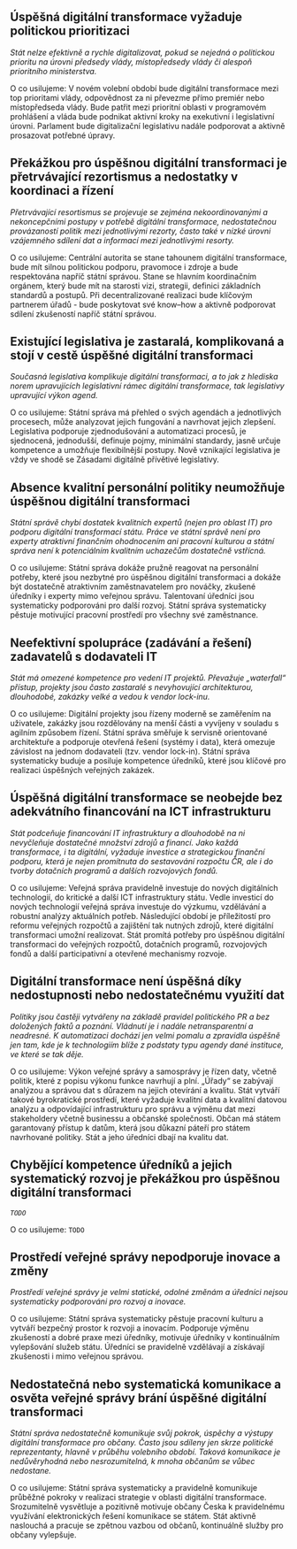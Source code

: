 ## Úspěšná digitální transformace vyžaduje politickou prioritizaci

_Stát nelze efektivně a rychle digitalizovat, pokud se nejedná o politickou prioritu na úrovni předsedy vlády, místopředsedy vlády či alespoň prioritního ministerstva._

O co usilujeme:
V novém volební období bude digitální transformace mezi top prioritami vlády, odpovědnost za ni převezme přímo premiér nebo místopředseda vlády. Bude patřit mezi prioritní oblasti v programovém prohlášení a vláda bude podnikat aktivní kroky na exekutivní i legislativní úrovni. Parlament bude digitalizační legislativu nadále podporovat a aktivně prosazovat potřebné úpravy.


## Překážkou pro úspěšnou digitální transformaci je přetrvávající rezortismus a nedostatky v koordinaci a řízení

_Přetrvávající resortismus se projevuje se zejména nekoordinovanými a nekoncepčními postupy v potřebě digitální transformace, nedostatečnou provázaností politik mezi jednotlivými rezorty, často také v nízké úrovni vzájemného sdílení dat a informací mezi jednotlivými resorty._

O co usilujeme:
Centrální autorita se stane tahounem digitální transformace, bude mít silnou politickou podporu, pravomoce i zdroje a bude respektována napříč státní správou.
Stane se hlavním koordinačním orgánem, který bude mít na starosti vizi, strategii, definici základních standardů a postupů. Při decentralizované realizaci bude klíčovým partnerem úřadů - bude poskytovat své know–how a aktivně podporovat sdílení zkušeností napříč státní správou.


## Existující legislativa je zastaralá, komplikovaná a stojí v cestě úspěšné digitální transformaci

_Současná legislativa komplikuje digitální transformaci, a to jak z hlediska norem upravujících legislativní rámec digitální transformace, tak legislativy upravující výkon agend._

O co usilujeme:
Státní správa má přehled o svých agendách a jednotlivých procesech, může analyzovat jejich fungování a navrhovat jejich zlepšení. Legislativa podporuje zjednodušování a automatizaci procesů, je sjednocená, jednodušší, definuje pojmy, minimální standardy, jasně určuje kompetence a umožňuje flexibilnější postupy. 
Nově vznikající legislativa je vždy ve shodě se Zásadami digitálně přívětivé legislativy.



## Absence kvalitní personální politiky neumožňuje úspěšnou digitální transformaci

_Státní správě chybí dostatek kvalitních expertů (nejen pro oblast IT) pro podporu digitální transformací státu. Práce ve státní správě není pro experty atraktivní finančním ohodnocením ani pracovní kulturou a státní správa není k potenciálním kvalitním uchazečům dostatečně vstřícná._

O co usilujeme:
Státní správa dokáže pružně reagovat na personální potřeby, které jsou nezbytné pro úspěšnou digitální transformaci a dokáže být dostatečně atraktivním zaměstnavatelem pro nováčky, zkušené úředníky i experty mimo veřejnou správu. Talentovaní úředníci jsou systematicky podporováni pro další rozvoj. Státní správa systematicky pěstuje motivující pracovní prostředí pro všechny své zaměstnance.
 


## Neefektivní spolupráce (zadávání a řešení) zadavatelů s dodavateli IT

_Stát má omezené kompetence pro vedení IT projektů. Převažuje „waterfall“ přístup, projekty jsou často zastaralé s nevyhovující architekturou, dlouhodobé, zakázky velké a vedou k vendor lock-inu._

O co usilujeme:
Digitální projekty jsou řízeny moderně se zaměřením na uživatele, zakázky jsou rozdělovány na menší části a vyvíjeny v souladu s agilním způsobem řízení. 
Státní správa směřuje k servisně orientované architektuře a podporuje otevřená řešení (systémy i data), která omezuje závislost na jednom dodavateli (tzv. vendor lock-in). Státní správa systematicky buduje a posiluje kompetence úředníků, které jsou klíčové pro realizaci úspěšných veřejných zakázek.



## Úspěšná digitální transformace se neobejde bez adekvátního financování na ICT infrastrukturu

_Stát podceňuje financování IT infrastruktury a dlouhodobě na ni nevyčleňuje dostatečné množství zdrojů a financí. Jako každá transformace, i ta digitální, vyžaduje investice a strategickou finanční podporu, která je nejen promítnuta do sestavování rozpočtu ČR, ale i do tvorby dotačních programů a dalších rozvojových fondů._

O co usilujeme:
Veřejná správa pravidelně investuje do nových digitálních technologií, do kritické a další ICT infrastruktury státu. Vedle investicí do nových technologií veřejná správa investuje do výzkumu, vzdělávání a robustní analýzy aktuálních potřeb. Následující období je příležitostí pro reformu veřejných rozpočtů a zajištění tak nutných zdrojů, které digitální transformaci umožní realizovat. Stát promítá potřeby pro úspěšnou digitální transformaci do veřejných rozpočtů, dotačních programů, rozvojových fondů a další participativní a otevřené mechanismy rozvoje.


## Digitální transformace není úspěšná díky nedostupnosti nebo nedostatečnému využití dat

_Politiky jsou častěji vytvářeny na základě pravidel politického PR a bez doložených faktů a poznání. Vládnutí je i nadále netransparentní a neadresné. K automatizaci dochází jen velmi pomalu a zpravidla úspěšně jen tam, kde je k technologiím blíže z podstaty typu agendy dané instituce, ve které se tak děje._

O co usilujeme:
Výkon veřejné správy a samosprávy je řízen daty, včetně politik, které z popisu výkonu funkce navrhují a plní. „Úřady“ se zabývají analýzou a správou dat s důrazem na jejich otevírání a kvalitu. Stát vytváří takové byrokratické prostředí, které vyžaduje kvalitní data a kvalitní datovou analýzu a odpovídající infrastrukturu pro správu a výměnu dat mezi stakeholdery včetně businessu a občanské společnosti. Občan má státem garantovaný přístup k datům, která jsou důkazní páteří pro státem navrhované politiky. Stát a jeho úředníci dbají na kvalitu dat.

## Chybějící kompetence úředníků a jejich systematický rozvoj je překážkou pro úspěšnou digitální transformaci

_`TODO`_

O co usilujeme:
`TODO`

## Prostředí veřejné správy nepodporuje inovace a změny

_Prostředí veřejné správy je velmi statické, odolné změnám a úředníci nejsou systematicky podporováni pro rozvoj a inovace._

O co usilujeme: Státní správa systematicky pěstuje pracovní kulturu a vytváří bezpečný prostor k rozvoji a inovacím.
Podporuje výměnu zkušeností a dobré praxe mezi úředníky, motivuje úředníky v kontinuálním vylepšování služeb státu. Úředníci se pravidelně vzdělávají a získávají zkušenosti i mimo veřejnou správou.

## Nedostatečná nebo systematická komunikace a osvěta veřejné správy brání úspěšné digitální transformaci

_Státní správa nedostatečně komunikuje svůj pokrok, úspěchy a výstupy digitální transformace pro občany. Často jsou sdíleny jen skrze politické reprezentanty, hlavně v průběhu volebního období. Taková komunikace je nedůvěryhodná nebo nesrozumitelná, k mnoha občanům se vůbec nedostane._

O co usilujeme:
Státní správa systematicky a pravidelně komunikuje průběžné pokroky v realizaci strategie v oblasti digitální transformace. 
Srozumitelně vysvětluje a pozitivně motivuje občany Česka k pravidelnému využívání elektronických řešení komunikace se státem.
Stát aktivně naslouchá a pracuje se zpětnou vazbou od občanů, kontinuálně služby pro občany vylepšuje.

